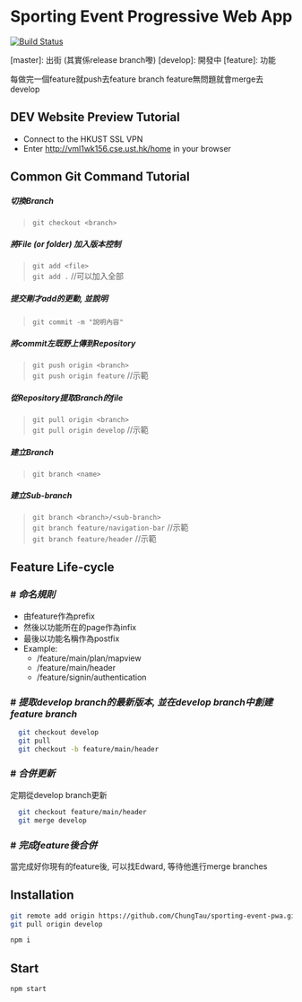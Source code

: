 # Sporting Event Progressive Web App

[![Build Status](https://travis-ci.org/joemccann/dillinger.svg?branch=master)](https://github.com/ChungTau/sporting-event-pwa/tree/master)

\[master]: 出街 (其實係release branch嚟)
\[develop]: 開發中
\[feature]: 功能

每做完一個feature就push去feature branch
feature無問題就會merge去develop

## DEV Website Preview Tutorial
* Connect to the HKUST SSL VPN
* Enter <a href="http://vml1wk156.cse.ust.hk/home" target="_blank">http://vml1wk156.cse.ust.hk/home</a> in your browser

## Common Git Command Tutorial

##### 切換Branch
>`git checkout <branch>`


##### 將File (or folder) 加入版本控制
>`git add <file>`\
>`git add .` //可以加入全部

##### 提交剛才add的更動, 並說明
>`git commit -m "說明內容"`

##### 將commit左既野上傳到Repository
>`git push origin <branch>`\
>`git push origin feature` //示範

##### 從Repository提取Branch的file
>`git pull origin <branch>`\
>`git pull origin develop` //示範

##### 建立Branch
> `git branch <name>`

##### 建立Sub-branch
> `git branch <branch>/<sub-branch>`\
> `git branch feature/navigation-bar` //示範\
> `git branch feature/header` //示範


## Feature Life-cycle
### # *命名規則*
  - 由feature作為prefix
  - 然後以功能所在的page作為infix
  - 最後以功能名稱作為postfix
  - Example:
    - /feature/main/plan/mapview
    - /feature/main/header
    - /feature/signin/authentication
   

### # *提取develop branch的最新版本, 並在develop branch中創建feature branch*
```sh
  git checkout develop
  git pull
  git checkout -b feature/main/header
```
### # *合併更新*
定期從develop branch更新
```sh
  git checkout feature/main/header
  git merge develop
```

### # *完成feature後合併*
當完成好你現有的feature後, 可以找Edward,
等待他進行merge branches

## Installation

```sh
git remote add origin https://github.com/ChungTau/sporting-event-pwa.git
git pull origin develop
```

```sh
npm i
```

## Start
```sh
npm start
```

